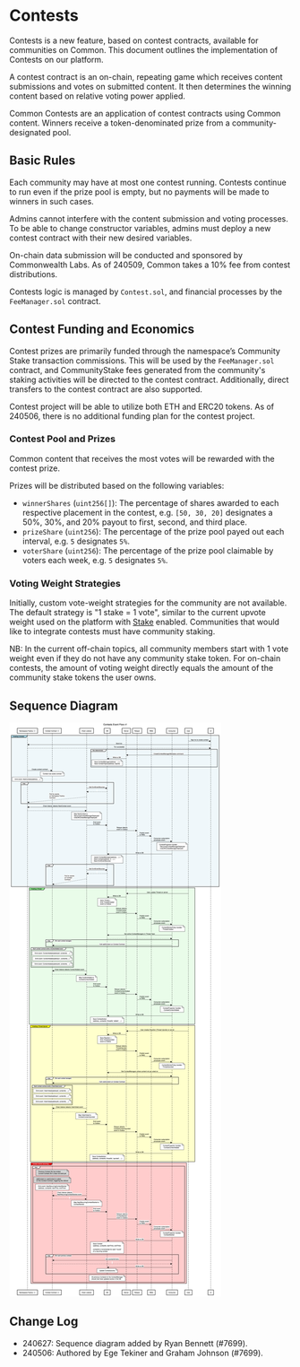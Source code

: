 # Contests

Contests is a new feature, based on contest contracts, available for communities on Common. This document outlines the implementation of Contests on our platform.

A contest contract is an on-chain, repeating game which receives content submissions and votes on submitted content. It then determines the winning content based on relative voting power applied.

Common Contests are an application of contest contracts using Common content. Winners receive a token-denominated prize from a community-designated pool.

## Basic Rules

Each community may have at most one contest running. Contests continue to run even if the prize pool is empty, but no payments will be made to winners in such cases.

Admins cannot interfere with the content submission and voting processes. To be able to change constructor variables, admins must deploy a new contest contract with their new desired variables.

On-chain data submission will be conducted and sponsored by Commonwealth Labs. As of 240509, Common takes a 10% fee from contest distributions.

Contests logic is managed by `Contest.sol`, and financial processes by the `FeeManager.sol` contract.

## Contest Funding and Economics

Contest prizes are primarily funded through the namespace’s Community Stake transaction commissions. This will be used by the `FeeManager.sol` contract, and CommunityStake fees generated from the community's staking activities will be directed to the contest contract. Additionally, direct transfers to the contest contract are also supported.

Contest project will be able to utilize both ETH and ERC20 tokens. As of 240506, there is no additional funding plan for the contest project.

### Contest Pool and Prizes

Common content that receives the most votes will be rewarded with the contest prize.

Prizes will be distributed based on the following variables:

- `winnerShares` (`uint256[]`): The percentage of shares awarded to each respective placement in the contest, e.g. `[50, 30, 20]` designates a 50%, 30%, and 20% payout to first, second, and third place.
- `prizeShare` (`uint256`): The percentage of the prize pool payed out each interval, e.g. `5` designates `5%`.
- `voterShare` (`uint256`): The percentage of the prize pool claimable by voters each week, e.g. `5` designates `5%`.

### Voting Weight Strategies

Initially, custom vote-weight strategies for the community are not available. The default strategy is "1 stake = 1 vote", similar to the current upvote weight used on the platform with [Stake](./Stake.md) enabled. Communities that would like to integrate contests must have community staking.

NB: In the current off-chain topics, all community members start with 1 vote weight even if they do not have any community stake token. For on-chain contests, the amount of voting weight directly equals the amount of the community stake tokens the user owns.

## Sequence Diagram

![Contests Event Flow v1](./assets/Contests-Event-Flow-v1.png)

## Change Log

- 240627: Sequence diagram added by Ryan Bennett (#7699).
- 240506: Authored by Ege Tekiner and Graham Johnson (#7699).
